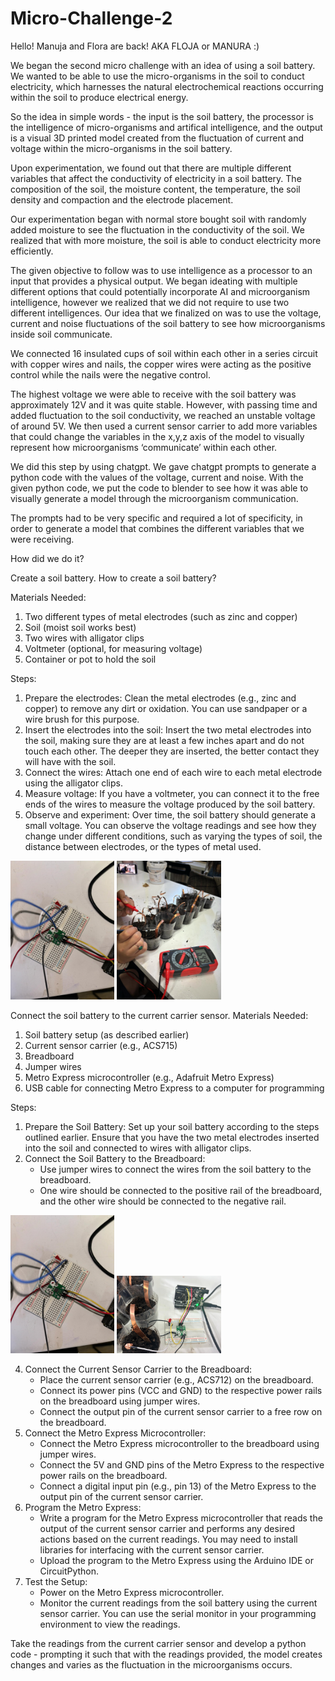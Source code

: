 # Micro-Challenge-2

Hello!
Manuja and Flora are back! AKA FLOJA or MANURA :)

We began the second micro challenge with an idea of using a soil battery. We wanted to be able to use the micro-organisms in the soil to conduct electricity, which harnesses the natural electrochemical reactions occurring within the soil to produce electrical energy.

So the idea in simple words - the input is the soil battery, the processor is the intelligence of micro-organisms and artifical intelligence, and the output is a visual 3D printed model created from the fluctuation of current and voltage within the micro-organisms in the soil battery.

Upon experimentation, we found out that there are multiple different variables that affect the conductivity of electricity in a soil battery. The composition of the soil, the moisture content, the temperature, the soil density and compaction and the electrode placement. 

Our experimentation began with normal store bought soil with randomly added moisture to see the fluctuation in the conductivity of the soil. We realized that with more moisture, the soil is able to conduct electricity more efficiently. 

The given objective to follow was to use intelligence as a processor to an input that provides a physical output. We began ideating with multiple different options that could potentially incorporate AI and microorganism intelligence, however we realized that we did not require to use two different intelligences. Our idea that we finalized on was to use the voltage, current and noise fluctuations of the soil battery to see how microorganisms inside soil communicate. 

We connected 16 insulated cups of soil within each other in a series circuit with copper wires and nails, the copper wires were acting as the positive control while the nails were the negative control.

The highest voltage we were able to receive with the soil battery was approximately 12V and it was quite stable. However, with passing time and added fluctuation to the soil conductivity, we reached an unstable voltage of around 5V. We then used a current sensor carrier to add more variables that could change the variables in the x,y,z axis of the model to visually represent how microorganisms ‘communicate’ within each other. 

We did this step by using chatgpt. We gave chatgpt prompts to generate a python code with the values of the voltage, current and noise. With the given python code, we put the code to blender to see how it was able to visually generate a model through the microorganism communication. 

The prompts had to be very specific and required a lot of specificity, in order to generate a model that combines the different variables that we were receiving. 

How did we do it?

Create a soil battery. How to create a soil battery? 

Materials Needed:
1. Two different types of metal electrodes (such as zinc and copper)
2. Soil (moist soil works best)
3. Two wires with alligator clips
4. Voltmeter (optional, for measuring voltage)
5. Container or pot to hold the soil

Steps:
1. Prepare the electrodes: Clean the metal electrodes (e.g., zinc and copper) to remove any dirt or oxidation. You can use sandpaper or a wire brush for this purpose.
2. Insert the electrodes into the soil: Insert the two metal electrodes into the soil, making sure they are at least a few inches apart and do not touch each other. The deeper they are inserted, the better contact they will have with the soil.
3. Connect the wires: Attach one end of each wire to each metal electrode using the alligator clips.
4. Measure voltage: If you have a voltmeter, you can connect it to the free ends of the wires to measure the voltage produced by the soil battery. 
5. Observe and experiment: Over time, the soil battery should generate a small voltage. You can observe the voltage readings and see how they change under different conditions, such as varying the types of soil, the distance between electrodes, or the types of metal used.

<img src="WhatsApp Image 2024-03-08 at 12.59.25_af2f5d52.jpg" alt="WhatsApp Image" width="33%"> <img src="WhatsApp Image 2024-03-08 at 12.59.25_a627a23a.jpg" alt="WhatsApp Image" width="33%">


Connect the soil battery to the current carrier sensor. 
Materials Needed:
1. Soil battery setup (as described earlier)
2. Current sensor carrier (e.g., ACS715)
3. Breadboard
4. Jumper wires
5. Metro Express microcontroller (e.g., Adafruit Metro Express)
6. USB cable for connecting Metro Express to a computer for programming

Steps:
1. Prepare the Soil Battery: Set up your soil battery according to the steps outlined earlier. Ensure that you have the two metal electrodes inserted into the soil and connected to wires with alligator clips.
2. Connect the Soil Battery to the Breadboard:
   - Use jumper wires to connect the wires from the soil battery to the breadboard. 
   - One wire should be connected to the positive rail of the breadboard, and the other wire should be connected to the negative rail.

<img src="IMAGE 6.jpg" alt="IMAGE 6" width="33%"> <img src="IMG-20240308-WA0015.jpg" alt="IMG-20240308-WA0015" width="33%">


4. Connect the Current Sensor Carrier to the Breadboard:
   - Place the current sensor carrier (e.g., ACS712) on the breadboard.
   - Connect its power pins (VCC and GND) to the respective power rails on the breadboard using jumper wires.
   - Connect the output pin of the current sensor carrier to a free row on the breadboard.
5. Connect the Metro Express Microcontroller:
   - Connect the Metro Express microcontroller to the breadboard using jumper wires.
   - Connect the 5V and GND pins of the Metro Express to the respective power rails on the breadboard.
   - Connect a digital input pin (e.g., pin 13) of the Metro Express to the output pin of the current sensor carrier.
6. Program the Metro Express:
   - Write a program for the Metro Express microcontroller that reads the output of the current sensor carrier and performs any desired actions based on the current readings. You may need to install libraries for interfacing with the current sensor carrier.
   - Upload the program to the Metro Express using the Arduino IDE or CircuitPython.
7. Test the Setup:
   - Power on the Metro Express microcontroller.
   - Monitor the current readings from the soil battery using the current sensor carrier. You can use the serial monitor in your programming environment to view the readings.


Take the readings from the current carrier sensor and develop a python code - prompting it such that with the readings provided, the model creates changes and varies as the fluctuation in the microorganisms occurs.





